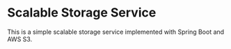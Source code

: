 # Scalable Storage Service

This is a simple scalable storage service implemented with Spring Boot and AWS S3.